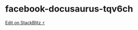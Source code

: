# facebook-docusaurus-tqv6ch

[Edit on StackBlitz ⚡️](https://stackblitz.com/edit/facebook-docusaurus-tqv6ch)